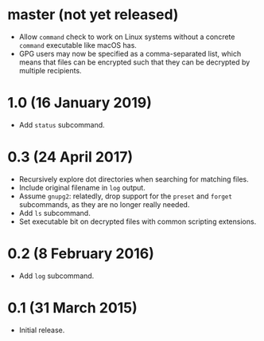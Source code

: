 # master (not yet released)

- Allow `command` check to work on Linux systems without a concrete `command` executable like macOS has.
- GPG users may now be specified as a comma-separated list, which means that files can be encrypted such that they can be decrypted by multiple recipients.

# 1.0 (16 January 2019)

- Add `status` subcommand.

# 0.3 (24 April 2017)

- Recursively explore dot directories when searching for matching files.
- Include original filename in `log` output.
- Assume `gnupg2`: relatedly, drop support for the `preset` and `forget` subcommands, as they are no longer really needed.
- Add `ls` subcommand.
- Set executable bit on decrypted files with common scripting extensions.

# 0.2 (8 February 2016)

- Add `log` subcommand.

# 0.1 (31 March 2015)

- Initial release.
